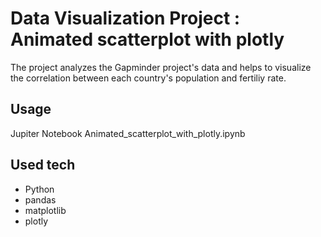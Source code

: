 # Data Visualization Project : Animated scatterplot with plotly
The project analyzes the Gapminder project's data and helps to visualize the correlation between each country's population and fertiliy rate.


Usage
--------
Jupiter Notebook Animated_scatterplot_with_plotly.ipynb


Used tech
--------
- Python
- pandas
- matplotlib
- plotly
